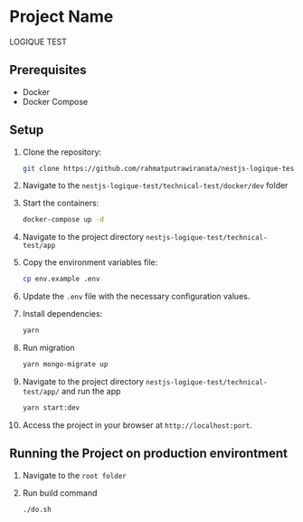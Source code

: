 # Project Name

LOGIQUE TEST

## Prerequisites
- Docker
- Docker Compose

## Setup

1. Clone the repository:
    ```bash
    git clone https://github.com/rahmatputrawiranata/nestjs-logique-test
    ```

2. Navigate to the `nestjs-logique-test/technical-test/docker/dev` folder

3. Start the containers:
    ```bash
    docker-compose up -d
    ```

4. Navigate to the project directory `nestjs-logique-test/technical-test/app`

3. Copy the environment variables file:
    ```bash
    cp env.example .env
    ```

4. Update the `.env` file with the necessary configuration values.

5. Install dependencies:
    ```bash
    yarn
    ```

6. Run migration
    ```bash
    yarn mongo-migrate up
    ```

7. Navigate to the project directory `nestjs-logique-test/technical-test/app/` and run the app
    ```bash
    yarn start:dev
    ```

8. Access the project in your browser at `http://localhost:port`.



## Running the Project on production environtment

1. Navigate to the `root folder`

2. Run build command

    ```bash
    ./do.sh
    ```
